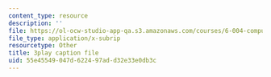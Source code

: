 ```yaml
---
content_type: resource
description: ''
file: https://ol-ocw-studio-app-qa.s3.amazonaws.com/courses/6-004-computation-structures-spring-2017/55e45549047d622497add32e33e0db3c_d4Auh7uWEjY.srt
file_type: application/x-subrip
resourcetype: Other
title: 3play caption file
uid: 55e45549-047d-6224-97ad-d32e33e0db3c
---
```

